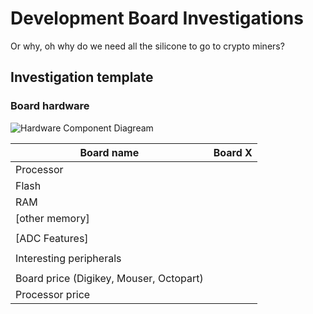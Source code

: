 Development Board Investigations
================================

Or why, oh why do we need all the silicone to go to crypto miners?

Investigation template
----------------------

### Board hardware

![Hardware Component Diagream](assets/board-x-hardware-component-diagram.png)

|Board name                                   | Board X |
|---------------------------------------------|---------|
|Processor                                    |         |
|Flash                                        |         |
|RAM                                          |         |
|[other memory]                               |         |
|                                             |         |
|[ADC Features]                               |         |
|                                             |         |
|Interesting peripherals                      |         |
|                                             |         |
|Board price (Digikey, Mouser, Octopart)      |         |
|Processor price                              |         |

